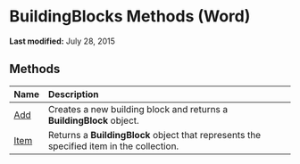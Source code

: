
# BuildingBlocks Methods (Word)

 **Last modified:** July 28, 2015


## Methods



|**Name**|**Description**|
|:-----|:-----|
| [Add](22725f33-4de0-95cd-d4a5-a2379b0130c4.md)|Creates a new building block and returns a  **BuildingBlock** object.|
| [Item](8380b6d9-fefa-dd3e-fc30-156b3a8be47a.md)|Returns a  **BuildingBlock** object that represents the specified item in the collection.|
